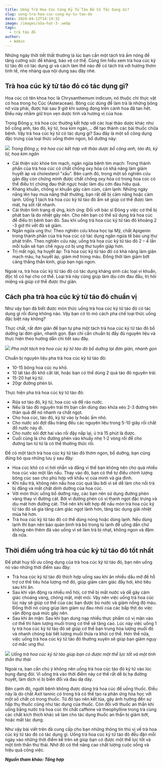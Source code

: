 ```yaml
---
title: Uống Trà Hoa Cúc Cùng Kỷ Tử Táo Đỏ Có Tác Dụng Gì?
slug: uong-tra-hoa-cuc-cung-ky-tu-tao-do
date: 2024-04-12T14:19:32
image: /images/sữa-hạt-3-.webp
tags:
  - trà táo đỏ
author:
  - Admin
---
```

Những ngày thời tiết thất thường là lúc bạn cần một tách trà ấm nóng để tăng cường sức đề kháng, bảo vệ cơ thể. Cùng tìm hiểu xem trà hoa cúc kỷ tử táo đỏ có tác dụng gì và cách làm thế nào để có tách trà với hương thơm tinh tế, nhẹ nhàng qua nội dung sau đây nhé.

## Trà hoa cúc kỷ tử táo đỏ có tác dụng gì?

Hoa cúc có tên khoa học là Chrysanthemum indicum, nó thuộc chi thực vật có hoa trong họ Cúc (Asteraceae). Bông cúc dùng để làm trà là những bông nở vừa phải, được hái sau 9 giờ khi sương đọng trên cánh hoa đã tan hết. Điều này nhằm giữ trọn vẹn dược tính và hương vị của hoa.

Trong Đông y, trà hoa cúc thường kết hợp với các loại thảo dược khác như bồ công anh, táo đỏ, kỷ tử, hoa kim ngân,… để tạo thành các bài thuốc chữa bệnh. Vậy trà hoa cúc kỷ tử có tác dụng gì? Sau đây là một số công dụng đặc trưng của loại thức uống thơm ngon, bổ dưỡng này:

![](https://cdn.nhathuoclongchau.com.vn/unsafe/800x0/filters:quality(95)/https://cms-prod.s3-sgn09.fptcloud.com/tra_hoa_cuc_trang_la_mot_vi_thuoc_co_nhieu_cong_dung_dac_biet_1_7796d44e18.jpg)
_Trong Đông y, trà hoa cúc kết hợp với thảo dược bồ công anh, táo đỏ, kỷ tử, hoa kim ngân_

- Cải thiện sức khỏe tim mạch, ngăn ngừa bệnh tim mạch: Trong thành phần của trà hoa cúc có chất chống oxy hóa có khả năng làm giảm huyết áp và cholesterol "xấu". Bên cạnh đó, trong một số nghiên cứu gần đây còn chứng minh được chất chống oxy hóa có trong hoa cúc có thể điều trị chứng đau thắt ngực hoặc làm dịu cơn đau hiệu quả.
- Kháng khuẩn, chống vi khuẩn gây cảm cúm, cảm lạnh: Những ngày nắng lên hay mưa nắng thất thường, bạn rất dễ bị cảm nắng hoặc cảm lạnh. Uống 1 tách trà hoa cúc kỷ tử táo đỏ ấm sẽ giúp cơ thể được làm mát, hạ sốt rất nhanh.
- Cải thiện tình trạng dị ứng, kích ứng: Đối với bác sĩ Đông y việc cơ thể bị phát ban là do nhiệt gây nên. Cho nên bạn có thể sử dụng trà hoa cúc để điều trị bệnh ban đỏ. Sau khi uống trà hoa cúc kỷ tử táo đỏ khoảng 2 -3 giờ thì vết đỏ sẽ giảm.
- Ngăn ngừa ung thư: Theo nghiên cứu khoa học tại Mỹ, chất Apigenin trong thành phần của trà hoa cúc có tác dụng ngăn ngừa tế bào ung thư phát triển. Theo nghiên cứu này, uống trà hoa cúc kỷ tử táo đỏ 2 – 4 lần mỗi tuần sẽ hạn chế nguy cơ bị ung thư tuyến giáp hơn.
- Trị mất ngủ, hạ huyết áp: Trà hoa cúc kỷ tử táo đỏ có khả năng làm giãn mạch máu, hạ huyết áp, giảm mỡ trong máu. Đồng thời làm giảm bớt căng thẳng thần kinh, giúp bạn ngủ ngon.

Ngoài ra, trà hoa cúc kỷ tử táo đỏ có tác dụng kháng sinh các loại vi khuẩn, độc tố có hại cho cơ thể. Loại trà này cũng giúp làm dịu cơn đau đầu, trị hôi miệng và giúp cơ thể được thư giãn.

## Cách pha trà hoa cúc kỷ tử táo đỏ chuẩn vị

Như vậy bạn đã biết được món thức uống trà hoa cúc kỷ tử táo đỏ có tác dụng gì rồi đúng không nào. Vậy bạn có tò mò cách pha chế loại thức uống đặc biệt này không?

Thực chất, rất đơn giản để bạn tự pha một tách trà hoa cúc kỷ tử táo đỏ bổ dưỡng lại đơn giản, nhanh gọn. Bạn chỉ cần chuẩn bị đầy đủ nguyên liệu và thực hiện theo hướng dẫn chi tiết sau đây.

![](https://cdn.nhathuoclongchau.com.vn/unsafe/800x0/filters:quality(95)/https://cms-prod.s3-sgn09.fptcloud.com/tra_hoa_cuc_ky_tu_tao_do_co_tac_dung_gi_cach_pha_nhu_the_nao_2_94950fc483.jpg)
_Pha một tách trà hoa cúc kỷ tử táo đỏ bổ dưỡng lại đơn giản, nhanh gọn_

Chuẩn bị nguyên liệu pha trà hoa cúc kỷ tử táo đỏ:

- 10-15 bông hoa cúc nụ khô.
- 10 lát táo đỏ khô cắt lát, hoặc bạn có thể dùng 2 quả táo đỏ nguyên trái.
- 15-20 hạt kỷ tử.
- 20gr đường phèn bi.

Thực hiện pha trà hoa cúc kỷ tử táo đỏ:

- Rửa sơ táo đỏ, kỷ tử, hoa cúc và để ráo nước.
- Nếu là táo đỏ nguyên trái thì bạn cần dùng dao khứa xéo 2-3 đường trên thân quả để nó nhanh ra chất ngọt.
- Cho hoa cúc, táo đỏ, kỷ tử vào ly hoặc ấm nhỏ.
- Cho nước sôi đợt đầu tráng đều các nguyên liệu trong 5-10 giây rồi chắt đổ nước này đi.
- Cho nước sôi đợt hai vào rồi đậy nắp lại, ủ trà 15 phút là được.
- Cuối cùng là cho đường phèn vào khuấy nhẹ 1-2 vòng rồi để cho đường tan từ từ là có thể thưởng thức rồi.

Để có một tách trà hoa cúc kỷ tử táo đỏ thơm ngon, bổ dưỡng, bạn cũng đừng bỏ qua những lưu ý sau đây:

- Hoa cúc khô có vị hơi nhẫn và đắng vì thế bạn không nên cho quá nhiều hoa cúc vào một lần nấu. Thay vào đó, bạn có thể tự điều chỉnh lượng bông cúc sao cho phù hợp với khẩu vị của mình và gia đình.
- Khi nấu trà, không nên nấu hoa cúc quá lâu bởi vì sẽ dễ làm cho nồi trà bị đắng và mất chất dinh dưỡng của hoa cúc.
- Với món thức uống bổ dưỡng này, các bạn nên sử dụng đường phèn vàng thay vì đường cát. Bởi vì đường phèn có vị thanh ngọt đặc trưng và dịu mát hơn đường cát. Thế nên khi kết hợp để nấu món trà hoa cúc kỷ tử táo đỏ sẽ gia tăng cảm giác ngọt lành hơn, tăng tác dụng giải nhiệt mùa hè hơn.
- Trà hoa cúc kỷ tử táo đỏ có thể dùng nóng hoặc dùng lạnh. Nếu dùng lạnh thì bạn nên bảo quản bình trà bỏ trong tủ lạnh để uống dần chứ không nên thêm đá vào uống vì sẽ làm trà bị nhạt, không ngon và đậm đà nữa.

## Thời điểm uống trà hoa cúc kỷ tử táo đỏ tốt nhất

Để phát huy tối ưu công dụng của trà hoa cúc kỷ tử táo đỏ, bạn nên uống nó vào những thời điểm sau đây:

- Trà hoa cúc kỷ tử táo đỏ thích hợp uống sau khi ăn nhiều dầu mỡ để hỗ trợ cơ thể tiêu hóa lượng mỡ đó, giúp giảm cảm giác đầy hơi, khó tiêu sau khi ăn. 
- Sau khi vận động ra nhiều mồ hôi, cơ thể bị mất nước và dễ gây cảm giác choáng váng, chóng mặt, mệt mỏi. Vậy nên việc uống trà hoa cúc lúc này sẽ giúp cơ thể của các bạn được bù nước và giảm nồng độ máu. Đồng thời nó cũng giúp làm giảm sự đau nhói của các bắp thịt do việc vận động quá mức gây nên.
- Sau khi ăn mặn: Sau khi bạn dung nạp nhiều thực phẩm có vị mặn vào cơ thể thì hàm lượng muối trong cơ thể sẽ tăng cao. Lúc này việc uống 1 ly trà hoa cúc kỷ tử táo đỏ sẽ giúp cơ thể bạn trung hòa lượng muối đó và nhanh chóng bài tiết lượng muối thừa ra khỏi cơ thể. Hơn thế nữa, việc uống trà hoa cúc kỷ tử táo đỏ thường xuyên sẽ giúp bạn giảm nguy cơ mắc ung thư.

![](https://cdn.nhathuoclongchau.com.vn/unsafe/800x0/filters:quality(95)/https://cms-prod.s3-sgn09.fptcloud.com/tra_hoa_cuc_ky_tu_tao_do_co_tac_dung_gi_cach_pha_nhu_the_nao_3_92475671a2.jpg)
_Uống trà hoa cúc kỷ tử táo giúp bạn có được một thể lực tốt và một tinh thần thư thái_

Ngoài ra, bạn cần chú ý không nên uống trà hoa cúc táo đỏ kỷ tử vào lúc bụng đang đói. Vì uống trà vào thời điểm này cơ thể rất dễ bị hạ đường huyết, làm dịch vị bị biến đổi và đau dạ dày.

Bên cạnh đó, người bệnh không được dùng trà hoa cúc để uống thuốc. Điều này là do chất Axit tannic có trong trà có thể tạo ra phản ứng hóa học với một số chất có trong thuốc. Từ đó tạo nên kết tủa, gây ảnh hưởng đến sự hấp thụ thuốc cũng như tác dụng của thuốc. Còn đối với thuốc an thần khi uống bằng nước trà hoa cúc thì chất caffeine và theophylline trong trà cùng các chất kích thích khác sẽ làm cho tác dụng thuốc an thần bị giảm bớt, hoặc mất tác dụng.

Như vậy bài viết trên đã cung cấp cho bạn những thông tin thú vị về trà hoa cúc kỷ tử táo đó có tác dụng gì. Uống trà hoa cúc kỷ tử táo đỏ đều đặn mỗi ngày vào những thời điểm kể trên sẽ giúp bạn có được một thể lực tốt và một tinh thần thư thái. Nhờ đó có thể nâng cao chất lượng cuộc sống và hiệu quả công việc.

***Nguồn tham khảo: Tổng hợp***
